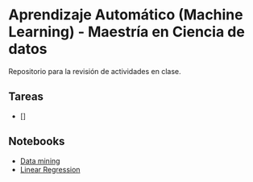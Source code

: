 # Aprendizaje Automático (Machine Learning) - Maestría en Ciencia de datos

Repositorio para la revisión de actividades en clase.

## Tareas
- []

## Notebooks
- [Data mining](./data_mining.ipynb)
- [Linear Regression](./linear_regression.ipynb)